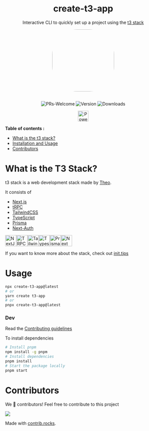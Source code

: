 <h1 align="center"> create-t3-app </h1>
<div align="center">

Interactive CLI to quickly set up a project using the [t3 stack](https://init.tips)

<img src="https://s6.imgcdn.dev/BJW4B.png" width="200" style="border-radius:40%"/>

</div>  
<div align="center">
<br/>

![PRs-Welcome](https://img.shields.io/badge/PRs-welcome-blue.svg)
![Version](https://img.shields.io/npm/v/create-t3-app?color=0b7285&logoColor=0b7285)
![Downloads](https://img.shields.io/npm/dm/create-t3-app?color=364fc7&logoColor=364fc7)

<p align="center">
  <a rel="noopener noreferrer" target="_blank" href="https://vercel.com/?utm_source=t3-oss&utm_campaign=osss">
    <img height="34px" src="https://www.datocms-assets.com/31049/1618983297-powered-by-vercel.svg" alt="Powered by vercel">
  </a>
</p>

</div>

<summary><b> Table of contents :</b></summary>
 
* <a href="#info">What is the t3 stack?</a> 
* <a href="#usage">Installation and Usage</a>
* <a href="#contributors">Contributors</a>

<div id='info'>

# What is the T3 Stack?

t3 stack is a web development stack made by [Theo](https://twitter.com/t3dotgg).

It consists of

- [Next.js](https://nextjs.org)
- [tRPC](https://trpc.io)
- [TailwindCSS](https://tailwindcss.com)
- [TypeScript](https://typescriptlang.org)
- [Prisma](https://prisma.io)
- [Next-Auth](https://next-auth.js.org)

<div style="display: flex;">
  <a href="https://nextjs.org"><img src="https://user-images.githubusercontent.com/63950637/176016996-ebe531c4-06ec-4a60-a512-ab81e65865ba.png" width="36" height="36" alt="NextJS" /></a>
  <a href="https://trpc.io"><img src="https://user-images.githubusercontent.com/63950637/176017246-bd7b6925-0874-414a-a49a-764c349d5ad6.png" width="36" height="36" alt="TRPC" /></a>
  <a href="https://tailwindcss.com"><img src="https://user-images.githubusercontent.com/63950637/176017517-21b32067-40d9-4660-a3d3-96334e740d94.png" width="36" height="36" alt="Tailwindcss" /></a>
  <a href="https://typescriptlang.org"><img src="https://user-images.githubusercontent.com/63950637/176018009-f6fbdac0-b8be-46d7-a4fe-e2c6ec3fa46a.png" width="36" height="36" alt="Typescript" /></a>
  <a href="https://prisma.io"><img src="https://user-images.githubusercontent.com/63950637/176017636-054e2668-d1ba-4caa-8a09-d2cfa23725ac.png" width="36" height="36" alt="Prisma" /></a>
    <a href="https://next-auth.js.org"><img src="https://user-images.githubusercontent.com/63950637/176017801-995f4b44-b3ed-4917-8edc-59ba8b5198c6.png" width="36" height="36" alt="Next Auth" /></a>
</div>



If you want to know more about the stack, check out [init.tips](https://init.tips)

</div>

<div id="usage">

# Usage

```bash
npx create-t3-app@latest
# or
yarn create t3-app
# or
pnpx create-t3-app@latest
```

### Dev

Read the [Contributing guidelines](CONTRIBUTING.md)

To install dependencies

```bash
# Install pnpm
npm install -g pnpm
# Install dependencies
pnpm install
# Start the package locally
pnpm start
```

</div>

# Contributors

We 💖 contributors! Feel free to contribute to this project

<a href="https://github.com/nexxeln/create-t3-app/graphs/contributors">
  <img src="https://contrib.rocks/image?repo=nexxeln/create-t3-app" />
</a>

Made with [contrib.rocks](https://contrib.rocks).
